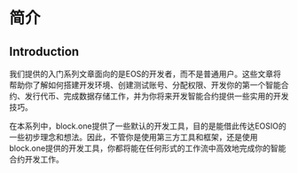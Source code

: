 # 简介

## Introduction
我们提供的入门系列文章面向的是EOS的开发者，而不是普通用户。这些文章将帮助你了解如何搭建开发环境、创建测试账号、分配权限、开发你的第一个智能合约、发行代币、完成数据存储工作，并为你将来开发智能合约提供一些实用的开发技巧。

在本系列中，block.one提供了一些默认的开发工具，目的是能借此传达EOSIO的一些初步理念和想法。因此，不管你是使用第三方工具和框架，还是使用block.one提供的开发工具，你都将能在任何形式的工作流中高效地完成你的智能合约开发工作。